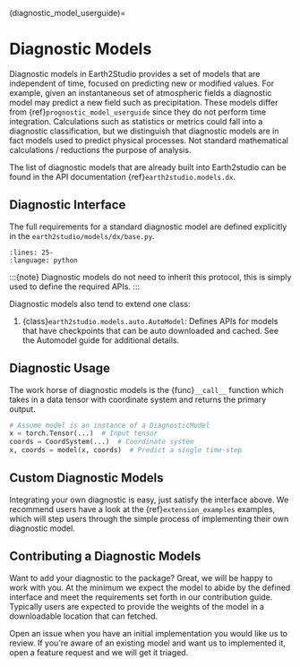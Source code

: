 (diagnostic_model_userguide)=

# Diagnostic Models

Diagnostic models in Earth2Studio provides a set of models that are independent of time,
focused on predicting new or modified values.
For example, given an instantaneous set of atmospheric fields a diagnostic model may
predict a new field such as precipitation.
These models differ from {ref}`prognostic_model_userguide` since they do not perform
time integration.
Calculations such as statistics or metrics could fall into a diagnostic classification,
but we distinguish that diagnostic models are in fact models used to predict
physical processes.
Not standard mathematical calculations / reductions the purpose of analysis.

The list of diagnostic models that are already built into Earth2studio can be found in
the API documentation {ref}`earth2studio.models.dx`.

## Diagnostic Interface

The full requirements for a standard diagnostic model are defined explicitly in the
`earth2studio/models/dx/base.py`.

```{literalinclude} ../../../earth2studio/models/dx/base.py
:lines: 25-
:language: python
```

:::{note}
Diagnostic models do not need to inherit this protocol, this is simply used to define
the required APIs.
:::

Diagnostic models also tend to extend one class:

1. {class}`earth2studio.models.auto.AutoModel`: Defines APIs for models that have
checkpoints that can be auto downloaded and cached. See the Automodel guide for
additional details.

## Diagnostic Usage

The work horse of diagnostic models is the {func}`__call__` function which takes in
a data tensor with coordinate system and returns the primary output.

```python
# Assume model is an instance of a DiagnosticModel
x = torch.Tensor(...)  # Input tensor
coords = CoordSystem(...)  # Coordinate system
x, coords = model(x, coords)  # Predict a single time-step
```

## Custom Diagnostic Models

Integrating your own diagnostic is easy, just satisfy the interface above.
We recommend users have a look at the {ref}`extension_examples` examples, which will
step users through the simple process of implementing their own diagnostic model.

## Contributing a Diagnostic Models

Want to add your diagnostic to the package? Great, we will be happy to work with you.
At the minimum we expect the model to abide by the defined interface and meet
the requirements set forth in our contribution guide. Typically users are expected
to provide the weights of the model in a downloadable location that can fetched.

Open an issue when you have an initial implementation you would like us to review. If
you're aware of an existing model and want us to implemented it, open a feature request
and we will get it triaged.
